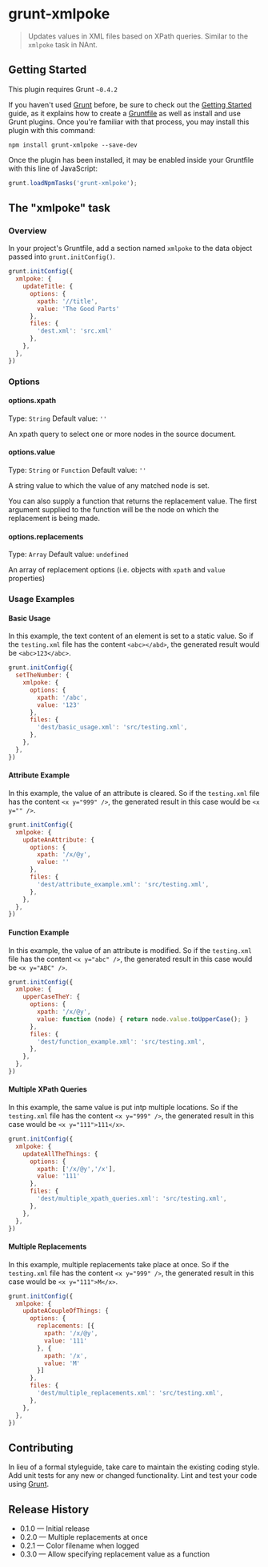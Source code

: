 # grunt-xmlpoke

> Updates values in XML files based on XPath queries.  Similar to the `xmlpoke` task in NAnt.

## Getting Started
This plugin requires Grunt `~0.4.2`

If you haven't used [Grunt](http://gruntjs.com/) before, be sure to check out the [Getting Started](http://gruntjs.com/getting-started) guide, as it explains how to create a [Gruntfile](http://gruntjs.com/sample-gruntfile) as well as install and use Grunt plugins. Once you're familiar with that process, you may install this plugin with this command:

```shell
npm install grunt-xmlpoke --save-dev
```

Once the plugin has been installed, it may be enabled inside your Gruntfile with this line of JavaScript:

```js
grunt.loadNpmTasks('grunt-xmlpoke');
```

## The "xmlpoke" task

### Overview
In your project's Gruntfile, add a section named `xmlpoke` to the data object passed into `grunt.initConfig()`.

```js
grunt.initConfig({
  xmlpoke: {
    updateTitle: {
      options: {
        xpath: '//title',
        value: 'The Good Parts'
      },
      files: {
        'dest.xml': 'src.xml'
      },
    },
  },
})
```

### Options

#### options.xpath
Type: `String`
Default value: `''`

An xpath query to select one or more nodes in the source document.

#### options.value
Type: `String` or `Function`
Default value: `''`

A string value to which the value of any matched node is set.

You can also supply a function that returns the replacement value.  The first
argument supplied to the function will be the node on which the replacement is 
being made.

#### options.replacements
Type: `Array`
Default value: `undefined`

An array of replacement options (i.e. objects with `xpath` and `value` properties)

### Usage Examples

#### Basic Usage
In this example, the text content of an element is set to a static value. So if the `testing.xml` file has the content `<abc></abd>`, the generated result would be `<abc>123</abc>`.

```js
grunt.initConfig({
  setTheNumber: {
    xmlpoke: {
      options: {
        xpath: '/abc',
        value: '123'
      },
      files: {
        'dest/basic_usage.xml': 'src/testing.xml',
      },
    },
  },
})
```

#### Attribute Example
In this example, the value of an attribute is cleared. So if the `testing.xml` file has the content `<x y="999" />`, the generated result in this case would be `<x y="" />`.

```js
grunt.initConfig({
  xmlpoke: {
    updateAnAttribute: {
      options: {
        xpath: '/x/@y',
        value: ''
      },
      files: {
        'dest/attribute_example.xml': 'src/testing.xml',
      },
    },
  },
})
```

#### Function Example
In this example, the value of an attribute is modified. So if the `testing.xml` file has the content `<x y="abc" />`, the generated result in this case would be `<x y="ABC" />`.

```js
grunt.initConfig({
  xmlpoke: {
    upperCaseTheY: {
      options: {
        xpath: '/x/@y',
        value: function (node) { return node.value.toUpperCase(); }
      },
      files: {
        'dest/function_example.xml': 'src/testing.xml',
      },
    },
  },
})
```

#### Multiple XPath Queries
In this example, the same value is put intp multiple locations. So if the `testing.xml` file has the content `<x y="999" />`, the generated result in this case would be `<x y="111">111</x>`.

```js
grunt.initConfig({
  xmlpoke: {
    updateAllTheThings: {
      options: {
        xpath: ['/x/@y','/x'],
        value: '111'
      },
      files: {
        'dest/multiple_xpath_queries.xml': 'src/testing.xml',
      },
    },
  },
})
```

#### Multiple Replacements
In this example, multiple replacements take place at once. So if the `testing.xml` file has the content `<x y="999" />`, the generated result in this case would be `<x y="111">M</x>`.

```js
grunt.initConfig({
  xmlpoke: {
    updateACoupleOfThings: {
      options: {
        replacements: [{
          xpath: '/x/@y',
          value: '111'
        }, {
          xpath: '/x',
          value: 'M'
        }]
      },
      files: {
        'dest/multiple_replacements.xml': 'src/testing.xml',
      },
    },
  },
})
```

## Contributing
In lieu of a formal styleguide, take care to maintain the existing coding style. Add unit tests for any new or changed functionality. Lint and test your code using [Grunt](http://gruntjs.com/).

## Release History
 - 0.1.0 &mdash; Initial release
 - 0.2.0 &mdash; Multiple replacements at once
 - 0.2.1 &mdash; Color filename when logged
 - 0.3.0 &mdash; Allow specifying replacement value as a function
